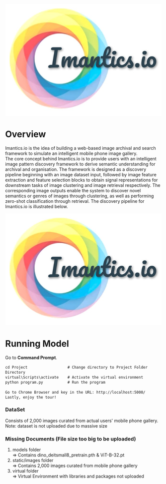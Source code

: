 ![Imantics.io](https://github.com/adrielkuek/Imantics.io/blob/main/Imantics_io_logo.jpg)

# Overview
Imantics.io is the idea of building a web-based image archival and search framework to simulate an intelligent mobile phone image gallery.</br>The core concept behind Imantics.io is to provide users with an
intelligent image pattern discovery framework to derive semantic understanding for archival and organisation. The framework is designed as a discovery pipeline beginning with an image dataset input, followed by image feature extraction and feature selection blocks to obtain signal representations for downstream tasks of image clustering and image retrieval respectively. The corresponding image outputs enable the system to discover novel semantics or genres of images through clustering, as well as performing zero-shot classification through retrieval. The discovery pipeline for Imantics.io is illustrated below.

![Pipeline](https://github.com/adrielkuek/Imantics.io/blob/main/Imantics_io_logo.jpg)

# Running Model
Go to __Command Prompt__.

```shell
cd Project                  # Change directory to Project Folder Directory
virtual\Scripts\activate    # Activate the virtual environment
python program.py           # Run the program

Go to Chrome Browser and key in the URL: http://localhost:5000/
Lastly, enjoy the tour!
```

### DataSet

Consists of 2,000 images curated from actual users' mobile phone gallery. <br />
Note: dataset is not uploaded due to massive size

### Missing Documents (File size too big to be uploaded)

1) models folder <br />
    => Contains dino_deitsmall8_pretrain.pth & ViT-B-32.pt 
2) static/images folder <br />
    => Contains 2,000 images curated from mobile phone gallery
3) virtual folder <br />
    => Virtual Environment with libraries and packages not uploaded
